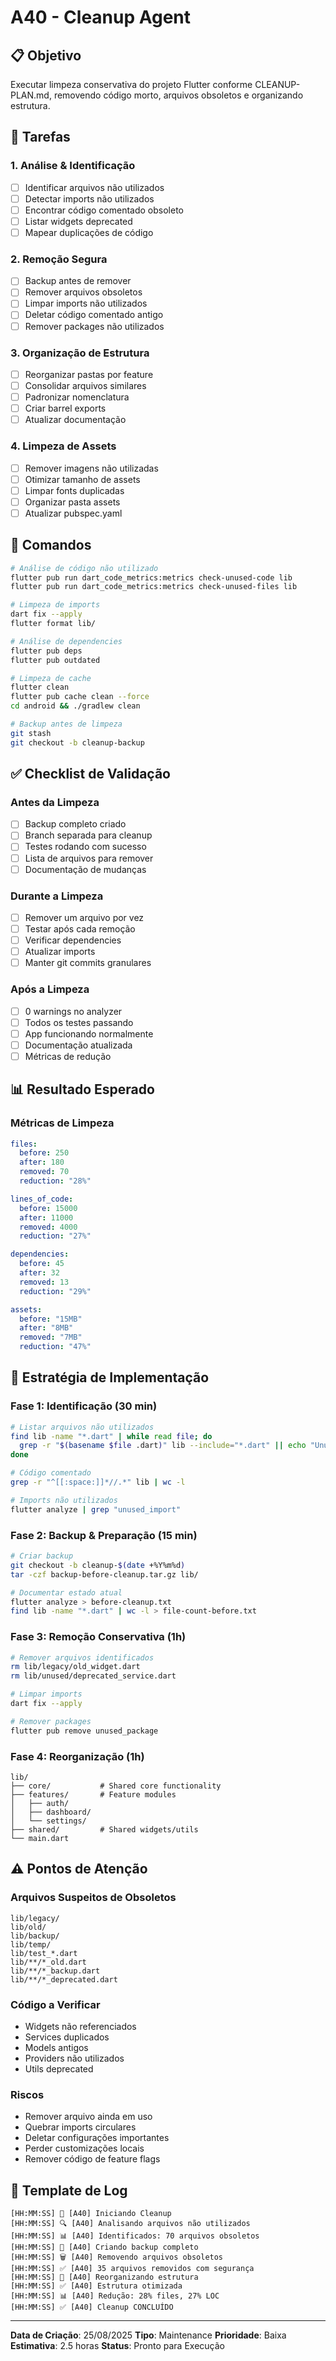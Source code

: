 # A40 - Cleanup Agent

## 📋 Objetivo
Executar limpeza conservativa do projeto Flutter conforme CLEANUP-PLAN.md, removendo código morto, arquivos obsoletos e organizando estrutura.

## 🎯 Tarefas

### 1. Análise & Identificação
- [ ] Identificar arquivos não utilizados
- [ ] Detectar imports não utilizados
- [ ] Encontrar código comentado obsoleto
- [ ] Listar widgets deprecated
- [ ] Mapear duplicações de código

### 2. Remoção Segura
- [ ] Backup antes de remover
- [ ] Remover arquivos obsoletos
- [ ] Limpar imports não utilizados
- [ ] Deletar código comentado antigo
- [ ] Remover packages não utilizados

### 3. Organização de Estrutura
- [ ] Reorganizar pastas por feature
- [ ] Consolidar arquivos similares
- [ ] Padronizar nomenclatura
- [ ] Criar barrel exports
- [ ] Atualizar documentação

### 4. Limpeza de Assets
- [ ] Remover imagens não utilizadas
- [ ] Otimizar tamanho de assets
- [ ] Limpar fonts duplicadas
- [ ] Organizar pasta assets
- [ ] Atualizar pubspec.yaml

## 🔧 Comandos

```bash
# Análise de código não utilizado
flutter pub run dart_code_metrics:metrics check-unused-code lib
flutter pub run dart_code_metrics:metrics check-unused-files lib

# Limpeza de imports
dart fix --apply
flutter format lib/

# Análise de dependencies
flutter pub deps
flutter pub outdated

# Limpeza de cache
flutter clean
flutter pub cache clean --force
cd android && ./gradlew clean

# Backup antes de limpeza
git stash
git checkout -b cleanup-backup
```

## ✅ Checklist de Validação

### Antes da Limpeza
- [ ] Backup completo criado
- [ ] Branch separada para cleanup
- [ ] Testes rodando com sucesso
- [ ] Lista de arquivos para remover
- [ ] Documentação de mudanças

### Durante a Limpeza
- [ ] Remover um arquivo por vez
- [ ] Testar após cada remoção
- [ ] Verificar dependencies
- [ ] Atualizar imports
- [ ] Manter git commits granulares

### Após a Limpeza
- [ ] 0 warnings no analyzer
- [ ] Todos os testes passando
- [ ] App funcionando normalmente
- [ ] Documentação atualizada
- [ ] Métricas de redução

## 📊 Resultado Esperado

### Métricas de Limpeza
```yaml
files:
  before: 250
  after: 180
  removed: 70
  reduction: "28%"

lines_of_code:
  before: 15000
  after: 11000
  removed: 4000
  reduction: "27%"

dependencies:
  before: 45
  after: 32
  removed: 13
  reduction: "29%"

assets:
  before: "15MB"
  after: "8MB"
  removed: "7MB"
  reduction: "47%"
```

## 🚀 Estratégia de Implementação

### Fase 1: Identificação (30 min)
```bash
# Listar arquivos não utilizados
find lib -name "*.dart" | while read file; do
  grep -r "$(basename $file .dart)" lib --include="*.dart" || echo "Unused: $file"
done

# Código comentado
grep -r "^[[:space:]]*//.*" lib | wc -l

# Imports não utilizados
flutter analyze | grep "unused_import"
```

### Fase 2: Backup & Preparação (15 min)
```bash
# Criar backup
git checkout -b cleanup-$(date +%Y%m%d)
tar -czf backup-before-cleanup.tar.gz lib/

# Documentar estado atual
flutter analyze > before-cleanup.txt
find lib -name "*.dart" | wc -l > file-count-before.txt
```

### Fase 3: Remoção Conservativa (1h)
```bash
# Remover arquivos identificados
rm lib/legacy/old_widget.dart
rm lib/unused/deprecated_service.dart

# Limpar imports
dart fix --apply

# Remover packages
flutter pub remove unused_package
```

### Fase 4: Reorganização (1h)
```
lib/
├── core/           # Shared core functionality
├── features/       # Feature modules
│   ├── auth/
│   ├── dashboard/
│   └── settings/
├── shared/         # Shared widgets/utils
└── main.dart
```

## ⚠️ Pontos de Atenção

### Arquivos Suspeitos de Obsoletos
```
lib/legacy/
lib/old/
lib/backup/
lib/temp/
lib/test_*.dart
lib/**/*_old.dart
lib/**/*_backup.dart
lib/**/*_deprecated.dart
```

### Código a Verificar
- Widgets não referenciados
- Services duplicados
- Models antigos
- Providers não utilizados
- Utils deprecated

### Riscos
- Remover arquivo ainda em uso
- Quebrar imports circulares
- Deletar configurações importantes
- Perder customizações locais
- Remover código de feature flags

## 📝 Template de Log

```
[HH:MM:SS] 🚀 [A40] Iniciando Cleanup
[HH:MM:SS] 🔍 [A40] Analisando arquivos não utilizados
[HH:MM:SS] 📊 [A40] Identificados: 70 arquivos obsoletos
[HH:MM:SS] 💾 [A40] Criando backup completo
[HH:MM:SS] 🗑️ [A40] Removendo arquivos obsoletos
[HH:MM:SS] ✅ [A40] 35 arquivos removidos com segurança
[HH:MM:SS] 📁 [A40] Reorganizando estrutura
[HH:MM:SS] ✅ [A40] Estrutura otimizada
[HH:MM:SS] 📊 [A40] Redução: 28% files, 27% LOC
[HH:MM:SS] ✅ [A40] Cleanup CONCLUÍDO
```

---
**Data de Criação**: 25/08/2025
**Tipo**: Maintenance
**Prioridade**: Baixa
**Estimativa**: 2.5 horas
**Status**: Pronto para Execução